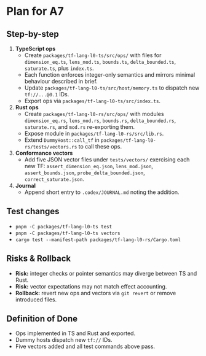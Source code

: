 # Plan for A7

## Step-by-step
1. **TypeScript ops**
   - Create `packages/tf-lang-l0-ts/src/ops/` with files for
     `dimension_eq.ts`, `lens_mod.ts`, `bounds.ts`,
     `delta_bounded.ts`, `saturate.ts`, plus `index.ts`.
   - Each function enforces integer-only semantics and mirrors
     minimal behaviour described in brief.
   - Update `packages/tf-lang-l0-ts/src/host/memory.ts` to dispatch
     new `tf://...@0.1` IDs.
   - Export ops via `packages/tf-lang-l0-ts/src/index.ts`.
2. **Rust ops**
   - Create `packages/tf-lang-l0-rs/src/ops/` with modules
     `dimension_eq.rs`, `lens_mod.rs`, `bounds.rs`,
     `delta_bounded.rs`, `saturate.rs`, and `mod.rs` re-exporting them.
   - Expose module in `packages/tf-lang-l0-rs/src/lib.rs`.
   - Extend `DummyHost::call_tf` in
     `packages/tf-lang-l0-rs/tests/vectors.rs` to call these ops.
3. **Conformance vectors**
   - Add five JSON vector files under `tests/vectors/` exercising
     each new TF: `assert_dimension_eq.json`, `lens_mod.json`,
     `assert_bounds.json`, `probe_delta_bounded.json`,
     `correct_saturate.json`.
4. **Journal**
   - Append short entry to `.codex/JOURNAL.md` noting the addition.

## Test changes
- `pnpm -C packages/tf-lang-l0-ts test`
- `pnpm -C packages/tf-lang-l0-ts vectors`
- `cargo test --manifest-path packages/tf-lang-l0-rs/Cargo.toml`

## Risks & Rollback
- **Risk:** integer checks or pointer semantics may diverge between
  TS and Rust.
- **Risk:** vector expectations may not match effect accounting.
- **Rollback:** revert new ops and vectors via `git revert` or remove
  introduced files.

## Definition of Done
- Ops implemented in TS and Rust and exported.
- Dummy hosts dispatch new `tf://` IDs.
- Five vectors added and all test commands above pass.
